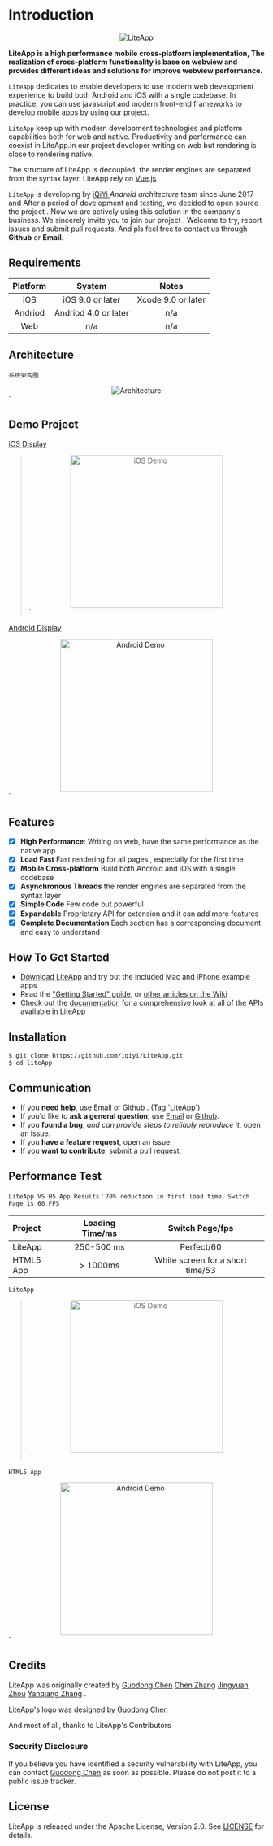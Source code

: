 # Introduction

<p align="center" >
  <img src="https://github.com/iqiyi/LiteApp/blob/master/Images/logo.png?raw=true" alt="LiteApp" title="LiteApp">
</p>

**LiteApp is a high performance mobile cross-platform implementation, The realization of cross-platform functionality is base on webview and provides different ideas and solutions for improve webview performance.**

`LiteApp` dedicates to enable developers to use modern web development experience to build both Android and iOS  with a single codebase. In practice, you can use javascript and modern front-end frameworks to develop mobile apps by using our project.

`LiteApp` keep up with modern development technologies and platform capabilities both for web and native. Productivity and performance can coexist in LiteApp.in our project developer writing on web but  rendering  is close to rendering native.

The structure of LiteApp is decoupled, the render engines are separated from the syntax layer. LiteApp rely on [Vue.js](https://vuejs.org/) 

`LiteApp` is developing by [iQiYi ](https://www.iqiyi.com/) *Android architecture* team since June 2017 and After a period of development and testing, we decided to open source the project . Now we are actively using this solution in the company's business. We sincerely invite you to join our project . Welcome to try, report issues and submit pull requests. And pls feel free to contact us through **Github** or **Email**.

## Requirements

| Platform |        System        |       Notes        |
| :------: | :------------------: | :----------------: |
|   iOS    |   iOS 9.0 or later   | Xcode 9.0 or later |
| Andriod  | Andriod 4.0 or later |        n/a         |
|   Web    |         n/a          |        n/a         |

## Architecture

`系统架构图`

<div align=center>
<img src="https://github.com/iqiyi/LiteApp/tree/master/Images/Architecture.png" alt="Architecture"/>
</div>`

## 

## Demo Project

[ iOS Display ]() 

> <div align=center>
>
> <img src="https://github.com/iqiyi/LiteApp/tree/master/Images/iOS_Video.gif" width = "300" height = "300*16/9"  alt="iOS Demo"/>
>
> </div>`

[Android Display]() 

<div align=center>

<img src="https://github.com/iqiyi/LiteApp/tree/master/Images/Andriod_Video.gif" width = "300" height = "300*16/9" alt="Android Demo"/>
</div>`

## Features

- [x] **High Performance**: Writing on web, have the same performance as the native app
- [x] **Load Fast** Fast rendering  for all pages , especially for the first time
- [x] **Mobile Cross-platform**  Build both Android and iOS  with a single codebase
- [x] **Asynchronous Threads** the render engines are separated from the syntax layer 
- [x] **Simple Code**  Few code but powerful
- [x] **Expandable**   Proprietary API for extension and it can add more features
- [x] **Complete Documentation** Each section has a corresponding document and easy to understand

## How To Get Started

- [Download LiteApp](http://10.110.86.160/mc-web-panel/sto/iOS-lite-app.zip) and try out the included Mac and iPhone example apps
- Read the ["Getting Started" guide](http://gitlab.qiyi.domain/cross-team/lite-app/wikis/iOS-README), or [other articles on the Wiki](http://gitlab.qiyi.domain/cross-team/lite-app/wikis/home)
- Check out the [documentation](http://gitlab.qiyi.domain/cross-team/lite-app/wikis/home) for a comprehensive look at all of the APIs available in LiteApp

## Installation

```
$ git clone https://github.com/iqiyi/LiteApp.git
$ cd liteApp
```

## Communication

- If you **need help**, use [Email](zhangyanqiang@qiyi.com) or [Github](https://github.com/iqiyi/LiteApp) . (Tag 'LiteApp')
- If you'd like to **ask a general question**, use [Email](zhangyanqiang@qiyi.com) or [Github](https://github.com/iqiyi/LiteApp).
- If you **found a bug**, _and can provide steps to reliably reproduce it_, open an issue.
- If you **have a feature request**, open an issue.
- If you **want to contribute**, submit a pull request.

## Performance Test

`LiteApp VS H5 App Results：70% reduction in first load time，Switch Page is 60 FPS`

| Project   | Loading Time/ms |         Switch Page/fps          |
| :-------- | :-------------: | :------------------------------: |
| LiteApp   |   250-500 ms    |            Perfect/60            |
| HTML5 App |    > 1000ms     | White screen for a short time/53 |

`LiteApp`

> <div align=center>
>
> <img src="https://github.com/iqiyi/LiteApp/tree/master/Images/liteApp.gif" width = "300" height = "300*16/9"  alt="iOS Demo"/>
>
> </div>`

`HTML5 App`

<div align=center>

<img src="https://github.com/iqiyi/LiteApp/tree/master/Images/html5.gif" width = "300" height = "300*16/9" alt="Android Demo"/>
</div>`

## 

## Credits

LiteApp was originally created by [Guodong Chen]()  [Chen Zhang]()  [Jingyuan Zhou]()   [Yanqiang Zhang](https://github.com/Richard-zhang-iOS) .

LiteApp's logo was designed by [Guodong Chen]()

And most of all, thanks to LiteApp's Contributors

### Security Disclosure

If you believe you have identified a security vulnerability with LiteApp, you can contact  [Guodong Chen]() as soon as possible. Please do not post it to a public issue tracker.

## License

LiteApp is released under the Apache License, Version 2.0. See [LICENSE](http://gitlab.qiyi.domain/cross-team/lite-app/blob/master/LICENSE) for details.
